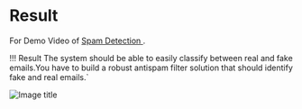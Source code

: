 # Result

For Demo Video of [Spam Detection ](https://www.linkedin.com/posts/bhavya-shah-76ab701a3_ineuron-sales-bigmartstoresales-activity-6962462371583782912-p75D?utm_source=share&utm_medium=member_desktop).

!!! Result
    The system should be able to easily classify between real and fake emails.You have to build a robust antispam filter solution that should identify fake and real emails.`

![Image title](https://img.freepik.com/premium-vector/e-mail-protection-anti-malware-anti-spam-concept-flat-vector-illustration_106788-2601.jpg?w=2000)

